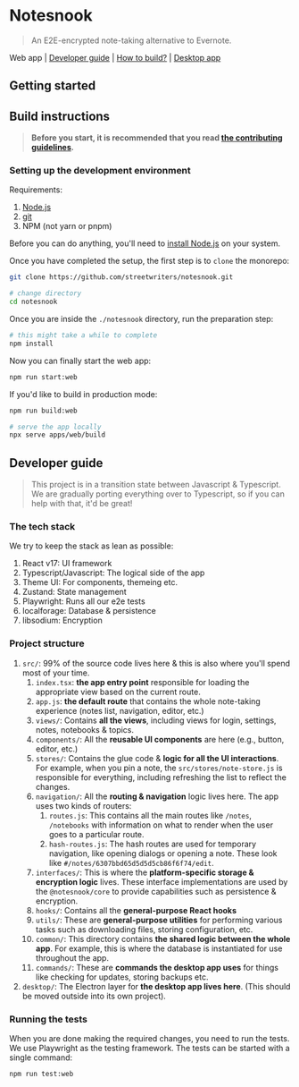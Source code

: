 # Notesnook

> An E2E-encrypted note-taking alternative to Evernote.

Web app | <a href="#developer-guide">Developer guide</a> | <a href="#build-instructions">How to build?</a> | <a href="../desktop/">Desktop app</a>

## Getting started

## Build instructions

> **Before you start, it is recommended that you read [the contributing guidelines](/CONTRIBUTING.md).**

### Setting up the development environment

Requirements:

1. [Node.js](https://nodejs.org/en/download/)
2. [git](https://git-scm.com/downloads)
3. NPM (not yarn or pnpm)

Before you can do anything, you'll need to [install Node.js](https://nodejs.org/en/download/) on your system.

Once you have completed the setup, the first step is to `clone` the monorepo:

```bash
git clone https://github.com/streetwriters/notesnook.git

# change directory
cd notesnook
```

Once you are inside the `./notesnook` directory, run the preparation step:

```bash
# this might take a while to complete
npm install
```

Now you can finally start the web app:

```bash
npm run start:web
```

If you'd like to build in production mode:

```bash
npm run build:web

# serve the app locally
npx serve apps/web/build
```

## Developer guide

> This project is in a transition state between Javascript & Typescript. We are gradually porting everything over to Typescript, so if you can help with that, it'd be great!

### The tech stack

We try to keep the stack as lean as possible:

1. React v17: UI framework
2. Typescript/Javascript: The logical side of the app
3. Theme UI: For components, themeing etc.
4. Zustand: State management
5. Playwright: Runs all our e2e tests
6. localforage: Database & persistence
7. libsodium: Encryption

### Project structure

1. `src/`: 99% of the source code lives here & this is also where you'll spend most of your time.
   1. `index.tsx`: **the app entry point** responsible for loading the appropriate view based on the current route.
   2. `app.js`: **the default route** that contains the whole note-taking experience (notes list, navigation, editor, etc.)
   3. `views/`: Contains **all the views**, including views for login, settings, notes, notebooks & topics.
   4. `components/`: All the **reusable UI components** are here (e.g., button, editor, etc.)
   5. `stores/`: Contains the glue code & **logic for all the UI interactions**. For example, when you pin a note, the `src/stores/note-store.js` is responsible for everything, including refreshing the list to reflect the changes.
   6. `navigation/`: All the **routing & navigation** logic lives here. The app uses two kinds of routers:
      1. `routes.js`: This contains all the main routes like `/notes`, `/notebooks` with information on what to render when the user goes to a particular route.
      2. `hash-routes.js`: The hash routes are used for temporary navigation, like opening dialogs or opening a note. These look like `#/notes/6307bbd65d5d5d5cb86f6f74/edit`.
   7. `interfaces/`: This is where the **platform-specific storage & encryption logic** lives. These interface implementations are used by the `@notesnook/core` to provide capabilities such as persistence & encryption.
   8. `hooks/`: Contains all the **general-purpose React hooks**
   9. `utils/`: These are **general-purpose utilities** for performing various tasks such as downloading files, storing configuration, etc.
   10. `common/`: This directory contains **the shared logic between the whole app**. For example, this is where the database is instantiated for use throughout the app.
   11. `commands/`: These are **commands the desktop app uses** for things like checking for updates, storing backups etc.
2. `desktop/`: The Electron layer for **the desktop app lives here**. (This should be moved outside into its own project).

### Running the tests

When you are done making the required changes, you need to run the tests. We use Playwright as the testing framework. The tests can be started with a single command:

```bash
npm run test:web
```
